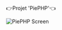 👉Projet 'PiePHP'👈

![PiePHP Screen](https://user-images.githubusercontent.com/118727035/235286617-788f470e-c0e9-4854-bf4b-c761076e7221.png)
